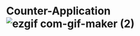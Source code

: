 # Counter-Application![ezgif com-gif-maker (2)](https://user-images.githubusercontent.com/94049787/215804965-1126921b-97f2-4f99-8582-49a7453ad210.gif)
